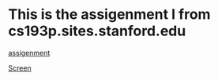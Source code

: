 #  This is the assigenment I from cs193p.sites.stanford.edu

[assigenment](https://cs193p.sites.stanford.edu/sites/g/files/sbiybj16636/files/media/file/a1_0.pdf)

[Screen](!/ScreenShot.png)
